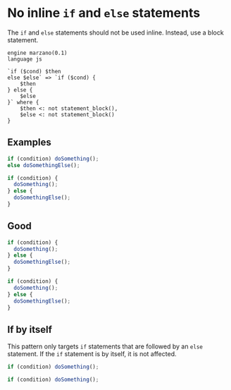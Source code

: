 # No inline `if` and `else` statements

The `if` and `else` statements should not be used inline. Instead, use a block statement.

```grit
engine marzano(0.1)
language js

`if ($cond) $then
else $else` => `if ($cond) {
    $then
} else {
    $else
}` where {
    $then <: not statement_block(),
    $else <: not statement_block()
}
```

## Examples

```javascript
if (condition) doSomething();
else doSomethingElse();
```

```javascript
if (condition) {
  doSomething();
} else {
  doSomethingElse();
}
```

## Good

```javascript
if (condition) {
  doSomething();
} else {
  doSomethingElse();
}
```

```js
if (condition) {
  doSomething();
} else {
  doSomethingElse();
}
```

## If by itself

This pattern only targets `if` statements that are followed by an `else` statement. If the `if` statement is by itself, it is not affected.

```javascript
if (condition) doSomething();
```

```javascript
if (condition) doSomething();
```
